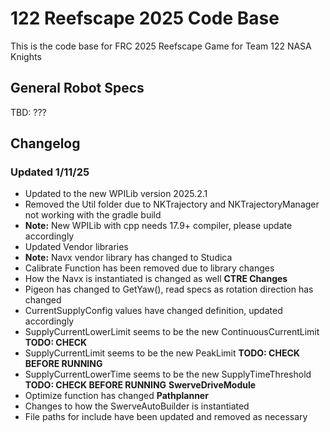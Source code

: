# 122 Reefscape 2025 Code Base

This is the code base for FRC 2025 Reefscape Game for Team 122 NASA Knights

## General Robot Specs

TBD: ???


## Changelog

### Updated 1/11/25

- Updated to the new WPILib version 2025.2.1
- Removed the Util folder due to NKTrajectory and NKTrajectoryManager not working with the gradle build
- **Note:** New WPILib with cpp needs 17.9+ compiler, please update accordingly
- Updated Vendor libraries
- **Note:** Navx vendor library has changed to Studica
- Calibrate Function has been removed due to library changes
- How the Navx is instantiated is changed as well
**CTRE Changes**
- Pigeon has changed to GetYaw(), read specs as rotation direction has changed
- CurrentSupplyConfig values have changed definition, updated accordingly
- SupplyCurrentLowerLimit seems to be the new ContinuousCurrentLimit **TODO: CHECK**
- SupplyCurrentLimit seems to be the new PeakLimit **TODO: CHECK BEFORE RUNNING**
- SupplyCurrentLowerTime seems to be the new SupplyTimeThreshold **TODO: CHECK BEFORE RUNNING**
**SwerveDriveModule**
- Optimize function has changed
**Pathplanner**
- Changes to how the SwerveAutoBuilder is instantiated
- File paths for include have been updated and removed as necessary
